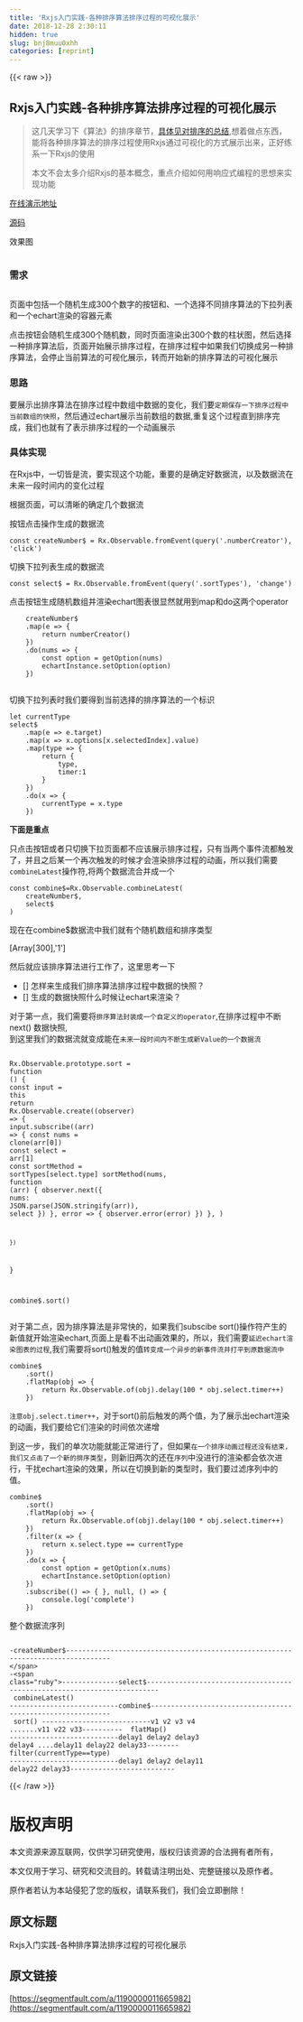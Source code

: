 ```yaml
---
title: 'Rxjs入门实践-各种排序算法排序过程的可视化展示' 
date: 2018-12-28 2:30:11
hidden: true
slug: bnj8muu0xhh
categories: [reprint]
---
```


{{< raw >}}

                    
<h2 id="articleHeader0">Rxjs入门实践-各种排序算法排序过程的可视化展示</h2>
<blockquote>这几天学习下《算法》的排序章节，<a href="https://github.com/xiyuyizhi/notes/blob/master/data_structure/algo2/algorithms2.md" rel="nofollow noreferrer" target="_blank">具体见对排序的总结</a>,想着做点东西，能将各种排序算法的排序过程使用Rxjs通过可视化的方式展示出来，正好练系一下Rxjs的使用<p>本文不会太多介绍Rxjs的基本概念，重点介绍如何用响应式编程的思想来实现功能</p>
</blockquote>
<p><a href="https://xiyuyizhi.github.io/rxjs-sort-visualization/" rel="nofollow noreferrer" target="_blank">在线演示地址</a></p>
<p><a href="https://github.com/xiyuyizhi/rxjs-sort-visualization" rel="nofollow noreferrer" target="_blank">源码</a></p>
<p>效果图</p>
<p><span class="img-wrap"><img data-src="/img/remote/1460000011666029?w=300&amp;h=189" src="https://static.alili.tech/img/remote/1460000011666029?w=300&amp;h=189" alt="" title="" style="cursor: pointer; display: inline;"></span></p>
<h3 id="articleHeader1">需求</h3>
<p><span class="img-wrap"><img data-src="/img/remote/1460000011666030?w=600&amp;h=320" src="https://static.alili.tech/img/remote/1460000011666030?w=600&amp;h=320" alt="" title="" style="cursor: pointer; display: inline;"></span></p>
<p>页面中包括一个随机生成300个数字的按钮和、一个选择不同排序算法的下拉列表和一个echart渲染的容器元素</p>
<p>点击按钮会随机生成300个随机数，同时页面渲染出300个数的柱状图，然后选择一种排序算法后，页面开始展示排序过程，在排序过程中如果我们切换成另一种排序算法，会停止当前算法的可视化展示，转而开始新的排序算法的可视化展示</p>
<h3 id="articleHeader2">思路</h3>
<p>要展示出排序算法在排序过程中数组中数据的变化，我们要<code>定期保存一下排序过程中当前数组的快照</code>，然后通过echart展示当前数组的数据,重复这个过程直到排序完成，我们也就有了表示排序过程的一个动画展示</p>
<h3 id="articleHeader3">具体实现</h3>
<p>在Rxjs中，一切皆是流，要实现这个功能，重要的是确定好数据流，以及数据流在未来一段时间内的变化过程</p>
<p>根据页面，可以清晰的确定几个数据流</p>
<p>按钮点击操作生成的数据流</p>
<div class="widget-codetool" style="display:none;">
      <div class="widget-codetool--inner">
      <span class="selectCode code-tool" data-toggle="tooltip" data-placement="top" title="" data-original-title="全选"></span>
      <span type="button" class="copyCode code-tool" data-toggle="tooltip" data-placement="top" data-clipboard-text="const createNumber$ = Rx.Observable.fromEvent(query('.numberCreator'), 'click')" title="" data-original-title="复制"></span>
      <span type="button" class="saveToNote code-tool" data-toggle="tooltip" data-placement="top" title="" data-original-title="放进笔记"></span>
      </div>
      </div><pre class="hljs stylus"><code style="word-break: break-word; white-space: initial;">const createNumber$ = Rx<span class="hljs-selector-class">.Observable</span><span class="hljs-selector-class">.fromEvent</span>(query(<span class="hljs-string">'.numberCreator'</span>), <span class="hljs-string">'click'</span>)</code></pre>
<p>切换下拉列表生成的数据流</p>
<div class="widget-codetool" style="display:none;">
      <div class="widget-codetool--inner">
      <span class="selectCode code-tool" data-toggle="tooltip" data-placement="top" title="" data-original-title="全选"></span>
      <span type="button" class="copyCode code-tool" data-toggle="tooltip" data-placement="top" data-clipboard-text="const select$ = Rx.Observable.fromEvent(query('.sortTypes'), 'change')" title="" data-original-title="复制"></span>
      <span type="button" class="saveToNote code-tool" data-toggle="tooltip" data-placement="top" title="" data-original-title="放进笔记"></span>
      </div>
      </div><pre class="hljs stylus"><code style="word-break: break-word; white-space: initial;">const select$ = Rx<span class="hljs-selector-class">.Observable</span><span class="hljs-selector-class">.fromEvent</span>(query(<span class="hljs-string">'.sortTypes'</span>), <span class="hljs-string">'change'</span>)</code></pre>
<p>点击按钮生成随机数组并渲染echart图表很显然就用到map和do这两个operator</p>
<div class="widget-codetool" style="display:none;">
      <div class="widget-codetool--inner">
      <span class="selectCode code-tool" data-toggle="tooltip" data-placement="top" title="" data-original-title="全选"></span>
      <span type="button" class="copyCode code-tool" data-toggle="tooltip" data-placement="top" data-clipboard-text="    createNumber$
    .map(e => {
        return numberCreator()
    })
    .do(nums => {
        const option = getOption(nums)
        echartInstance.setOption(option)
    })
    " title="" data-original-title="复制"></span>
      <span type="button" class="saveToNote code-tool" data-toggle="tooltip" data-placement="top" title="" data-original-title="放进笔记"></span>
      </div>
      </div><pre class="hljs javascript"><code>    createNumber$
    .map(<span class="hljs-function"><span class="hljs-params">e</span> =&gt;</span> {
        <span class="hljs-keyword">return</span> numberCreator()
    })
    .do(<span class="hljs-function"><span class="hljs-params">nums</span> =&gt;</span> {
        <span class="hljs-keyword">const</span> option = getOption(nums)
        echartInstance.setOption(option)
    })
    </code></pre>
<p>切换下拉列表时我们要得到当前选择的排序算法的一个标识</p>
<div class="widget-codetool" style="display:none;">
      <div class="widget-codetool--inner">
      <span class="selectCode code-tool" data-toggle="tooltip" data-placement="top" title="" data-original-title="全选"></span>
      <span type="button" class="copyCode code-tool" data-toggle="tooltip" data-placement="top" data-clipboard-text="let currentType
select$
    .map(e => e.target)
    .map(x => x.options[x.selectedIndex].value)
    .map(type => {
        return {
            type,
            timer:1
        }
    })
    .do(x => {
        currentType = x.type
    })
" title="" data-original-title="复制"></span>
      <span type="button" class="saveToNote code-tool" data-toggle="tooltip" data-placement="top" title="" data-original-title="放进笔记"></span>
      </div>
      </div><pre class="hljs n1ql"><code>let currentType
<span class="hljs-keyword">select</span>$
    .<span class="hljs-keyword">map</span>(<span class="hljs-built_in">e</span> =&gt; <span class="hljs-built_in">e</span>.target)
    .<span class="hljs-keyword">map</span>(x =&gt; x.options[x.selectedIndex].<span class="hljs-keyword">value</span>)
    .<span class="hljs-keyword">map</span>(<span class="hljs-built_in">type</span> =&gt; {
        <span class="hljs-keyword">return</span> {
            <span class="hljs-built_in">type</span>,
            timer:<span class="hljs-number">1</span>
        }
    })
    .<span class="hljs-keyword">do</span>(x =&gt; {
        currentType = x.<span class="hljs-built_in">type</span>
    })
</code></pre>
<p><strong>下面是重点</strong></p>
<p>只点击按钮或者只切换下拉页面都不应该展示排序过程，只有当两个事件流都触发了，并且之后某一个再次触发的时候才会渲染排序过程的动画，所以我们需要<code>combineLatest</code>操作符,将两个数据流合并成一个</p>
<div class="widget-codetool" style="display:none;">
      <div class="widget-codetool--inner">
      <span class="selectCode code-tool" data-toggle="tooltip" data-placement="top" title="" data-original-title="全选"></span>
      <span type="button" class="copyCode code-tool" data-toggle="tooltip" data-placement="top" data-clipboard-text="const combine$=Rx.Observable.combineLatest(
    createNumber$,
    select$
)" title="" data-original-title="复制"></span>
      <span type="button" class="saveToNote code-tool" data-toggle="tooltip" data-placement="top" title="" data-original-title="放进笔记"></span>
      </div>
      </div><pre class="hljs elixir"><code>const combine<span class="hljs-variable">$=</span>Rx.Observable.combineLatest(
    createNumber<span class="hljs-variable">$,</span>
    select<span class="hljs-variable">$
</span>)</code></pre>
<p>现在在combine$数据流中我们就有个随机数组和排序类型</p>
<p>[Array[300],'1']</p>
<p>然后就应该排序算法进行工作了，这里思考一下</p>
<ul>
<li>[] 怎样来生成我们排序算法排序过程中数据的快照？</li>
<li>[] 生成的数据快照什么时候让echart来渲染？</li>
</ul>
<p>对于第一点，我们需要将<code>排序算法封装成一个自定义的operator</code>,在排序过程中不断next() 数据快照,<br>到这里我们的数据流就变成能在<code>未来一段时间内不断生成新Value的一个数据流</code></p>
<div class="widget-codetool" style="display:none;">
      <div class="widget-codetool--inner">
      <span class="selectCode code-tool" data-toggle="tooltip" data-placement="top" title="" data-original-title="全选"></span>
      <span type="button" class="copyCode code-tool" data-toggle="tooltip" data-placement="top" data-clipboard-text="
Rx.Observable.prototype.sort = function () {
    const input = this
    return Rx.Observable.create((observer) => {
        input.subscribe((arr) => {
            const nums = clone(arr[0])
            const select = arr[1]
            const sortMethod = sortTypes[select.type]
            sortMethod(nums, function (arr) {
                observer.next({
                    nums: JSON.parse(JSON.stringify(arr)),
                    select
                })
            }, error => {
                observer.error(error)
            })
        }, )

    })
}

combine$.sort()
" title="" data-original-title="复制"></span>
      <span type="button" class="saveToNote code-tool" data-toggle="tooltip" data-placement="top" title="" data-original-title="放进笔记"></span>
      </div>
      </div><pre class="hljs javascript"><code>
Rx.Observable.prototype.sort = <span class="hljs-function"><span class="hljs-keyword">function</span> (<span class="hljs-params"></span>) </span>{
    <span class="hljs-keyword">const</span> input = <span class="hljs-keyword">this</span>
    <span class="hljs-keyword">return</span> Rx.Observable.create(<span class="hljs-function">(<span class="hljs-params">observer</span>) =&gt;</span> {
        input.subscribe(<span class="hljs-function">(<span class="hljs-params">arr</span>) =&gt;</span> {
            <span class="hljs-keyword">const</span> nums = clone(arr[<span class="hljs-number">0</span>])
            <span class="hljs-keyword">const</span> select = arr[<span class="hljs-number">1</span>]
            <span class="hljs-keyword">const</span> sortMethod = sortTypes[select.type]
            sortMethod(nums, <span class="hljs-function"><span class="hljs-keyword">function</span> (<span class="hljs-params">arr</span>) </span>{
                observer.next({
                    <span class="hljs-attr">nums</span>: <span class="hljs-built_in">JSON</span>.parse(<span class="hljs-built_in">JSON</span>.stringify(arr)),
                    select
                })
            }, error =&gt; {
                observer.error(error)
            })
        }, )

    })
}

combine$.sort()
</code></pre>
<p>对于第二点，因为排序算法是非常快的，如果我们subscibe sort()操作符产生的新值就开始渲染echart,页面上是看不出动画效果的，所以，我们需要<code>延迟echart渲染图表的过程</code>,我们需要将sort()触发的值<code>转变成一个异步的新事件流并打平到原数据流中</code></p>
<div class="widget-codetool" style="display:none;">
      <div class="widget-codetool--inner">
      <span class="selectCode code-tool" data-toggle="tooltip" data-placement="top" title="" data-original-title="全选"></span>
      <span type="button" class="copyCode code-tool" data-toggle="tooltip" data-placement="top" data-clipboard-text="combine$
    .sort()
    .flatMap(obj => {
        return Rx.Observable.of(obj).delay(100 * obj.select.timer++)
    })" title="" data-original-title="复制"></span>
      <span type="button" class="saveToNote code-tool" data-toggle="tooltip" data-placement="top" title="" data-original-title="放进笔记"></span>
      </div>
      </div><pre class="hljs maxima"><code><span class="hljs-built_in">combine</span>$
    .<span class="hljs-built_in">sort</span>()
    .flatMap(obj =&gt; {
        <span class="hljs-built_in">return</span> Rx.Observable.of(obj).<span class="hljs-built_in">delay</span>(<span class="hljs-number">100</span> * obj.select.<span class="hljs-built_in">timer</span>++)
    })</code></pre>
<p><code>注意obj.select.timer++</code>，对于sort()前后触发的两个值，为了展示出echart渲染的动画，我们要给它们渲染的时间依次递增</p>
<p>到这一步，我们的单次功能就能正常进行了，但如果<code>在一个排序动画过程还没有结束，我们又点击了一个新的排序类型</code>，则新旧两次的还在<code>序列</code>中没进行的渲染都会依次进行，干扰echart渲染的效果，所以在切换到新的类型时，我们要过滤序列中的值。</p>
<div class="widget-codetool" style="display:none;">
      <div class="widget-codetool--inner">
      <span class="selectCode code-tool" data-toggle="tooltip" data-placement="top" title="" data-original-title="全选"></span>
      <span type="button" class="copyCode code-tool" data-toggle="tooltip" data-placement="top" data-clipboard-text="combine$
    .sort()
    .flatMap(obj => {
        return Rx.Observable.of(obj).delay(100 * obj.select.timer++)
    })
    .filter(x => {
        return x.select.type == currentType
    })
    .do(x => {
        const option = getOption(x.nums)
        echartInstance.setOption(option)
    })
    .subscribe(() => { }, null, () => {
        console.log('complete')
    })" title="" data-original-title="复制"></span>
      <span type="button" class="saveToNote code-tool" data-toggle="tooltip" data-placement="top" title="" data-original-title="放进笔记"></span>
      </div>
      </div><pre class="hljs typescript"><code>combine$
    .sort()
    .flatMap(<span class="hljs-function"><span class="hljs-params">obj</span> =&gt;</span> {
        <span class="hljs-keyword">return</span> Rx.Observable.of(obj).delay(<span class="hljs-number">100</span> * obj.select.timer++)
    })
    .filter(<span class="hljs-function"><span class="hljs-params">x</span> =&gt;</span> {
        <span class="hljs-keyword">return</span> x.select.type == currentType
    })
    .do(<span class="hljs-function"><span class="hljs-params">x</span> =&gt;</span> {
        <span class="hljs-keyword">const</span> option = getOption(x.nums)
        echartInstance.setOption(option)
    })
    .subscribe(<span class="hljs-function"><span class="hljs-params">()</span> =&gt;</span> { }, <span class="hljs-literal">null</span>, <span class="hljs-function"><span class="hljs-params">()</span> =&gt;</span> {
        <span class="hljs-built_in">console</span>.log(<span class="hljs-string">'complete'</span>)
    })</code></pre>
<p>整个数据流序列</p>
<div class="widget-codetool" style="display:none;">
      <div class="widget-codetool--inner">
      <span class="selectCode code-tool" data-toggle="tooltip" data-placement="top" title="" data-original-title="全选"></span>
      <span type="button" class="copyCode code-tool" data-toggle="tooltip" data-placement="top" data-clipboard-text="   -createNumber$---------------------------------------------------------------------------------
 
   ---------------select$-------------------------------------------------------------------------
                             combineLatest()
   ---------------------------combine$------------------------------------------------------------
                              sort()
   ---------------------------v1       v2       v3       v4 .......v11      v22      v33----------
                                flatMap()
   ---------------------------delay1  delay2  delay3  delay4 ....delay11  delay22  delay33--------
                                 filter(currentType==type)
   ---------------------------delay1  delay2  delay11  delay22  delay33--------------------------
" title="" data-original-title="复制"></span>
      <span type="button" class="saveToNote code-tool" data-toggle="tooltip" data-placement="top" title="" data-original-title="放进笔记"></span>
      </div>
      </div><pre class="hljs haml"><code>   -<span class="ruby">createNumber$---------------------------------------------------------------------------------
</span> 
   -<span class="ruby">--------------select$-------------------------------------------------------------------------
</span>                             combineLatest()
   -<span class="ruby">--------------------------combine$------------------------------------------------------------
</span>                              sort()
   -<span class="ruby">--------------------------v1       v2       v3       v4 .......v11      v22      v33----------
</span>                                flatMap()
   -<span class="ruby">--------------------------delay1  delay2  delay3  delay4 ....delay11  delay22  delay33--------
</span>                                 filter(currentType==type)
   -<span class="ruby">--------------------------delay1  delay2  delay11  delay22  delay33--------------------------
</span></code></pre>

                
{{< /raw >}}

# 版权声明
本文资源来源互联网，仅供学习研究使用，版权归该资源的合法拥有者所有，

本文仅用于学习、研究和交流目的。转载请注明出处、完整链接以及原作者。

原作者若认为本站侵犯了您的版权，请联系我们，我们会立即删除！

## 原文标题
Rxjs入门实践-各种排序算法排序过程的可视化展示

## 原文链接
[https://segmentfault.com/a/1190000011665982](https://segmentfault.com/a/1190000011665982)


